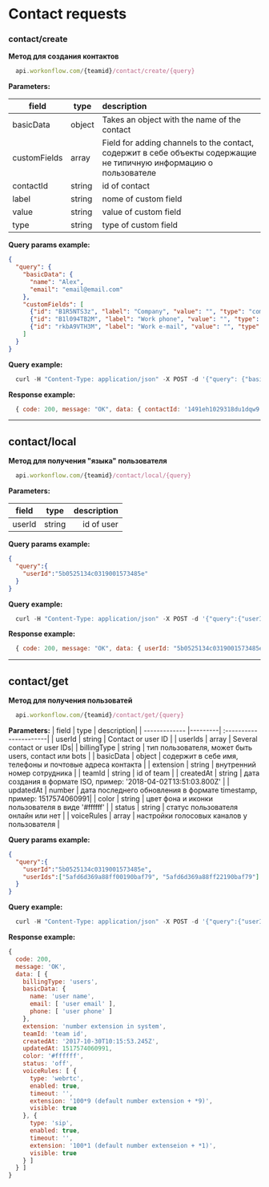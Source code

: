 # Contact requests

### contact/create

**Метод для создания контактов**

```js
  api.workonflow.com/{teamid}/contact/create/{query}
```

**Parameters:**

| field         | type          | description|
| ------------- |---------------| :---------------------- |
| basicData     | object        | Takes an object with the name of the contact |
| customFields  | array         | Field for adding channels to the contact, содержит в себе объекты содержащие не типичную информацию о пользователе |
| contactId     | string        | id of contact |
| label         | string        | nome of custom field   |
| value         | string        | value of custom field  |
| type          | string        | type of custom field   |

**Query params example:**

```json
{
  "query": {
    "basicData": {
      "name": "Alex",
      "email": "email@email.com"
    },
    "customFields": [
      {"id": "B1R5NTS3z", "label": "Company", "value": "", "type": "company"},
      {"id": "B1l094TB2M", "label": "Work phone", "value": "", "type": "phone"},
      {"id": "rkbA9VTH3M", "label": "Work e-mail", "value": "", "type": "email"}
    ]
  }
}
```

**Query example:**
```js
  curl -H "Content-Type: application/json" -X POST -d '{"query": {"basicData": {"name": "Alex", "email": "email@email.com"}, "customFields": [{"id": "B1R5NTS3z", "label": "Company", "value": "", "type": "company"}, {"id": "B1l094TB2M", "label": "Work phone", "value": "", "type": "phone"}, {"id": "rkbA9VTH3M", "label": "Work e-mail", "value": "", "type": "email"}]}}' https://api.workonflow.com/333ccc134c0319001573485e/contact/create
```

**Response example:**

```js
  { code: 200, message: "OK", data: { contactId: '1491eh1029318du1dqw9' } }
```
---

## contact/local

**Метод для получения "языка" пользователя**

```js
  api.workonflow.com/{teamid}/contact/local/{query}
```

**Parameters:**

| field         | type          | description|
| ------------- |---------------| ----------------------:|
| userId     | string        | id of user |

**Query params example:**
```json
{
  "query":{
    "userId":"5b0525134c0319001573485e"
  }
}
```

**Query example:**
```js
  curl -H "Content-Type: application/json" -X POST -d '{"query":{"userId":"5b0525134c0319001573485e"}}' https://api.workonflow.com/333ccc134c0319001573485e/contact/create
```

**Response example:**

```js
  { code: 200, message: "OK", data: { userId: "5b0525134c0319001573485e", local: "us" } }
```
---
## contact/get

**Метод для получения пользоватей**
```js
  api.workonflow.com/{teamid}/contact/get/{query}
```

**Parameters:**
| field         | type    | description|
| ------------- |---------| :----------------------|
| userId        | string  | Contact or user ID     |
| userIds       | array   | Several contact or user IDs|
| billingType   | string  | тип пользователя, может быть users, contact или bots |
| basicData     | object  | содержит в себе имя, телефоны и почтовые адреса контакта |
| extension     | string  | внутренний номер сотрудника |
| teamId        | string  | id of team |
| createdAt     | string  | дата создания в формате ISO, пример: '2018-04-02T13:51:03.800Z' |
| updatedAt     | number  | дата последнего обновления в формате timestamp, пример: 1517574060991|
| color         | string  | цвет фона и иконки пользователя в виде '#ffffff' |
| status        | string  | статус пользователя онлайн или нет |
| voiceRules    | array   | настройки голосовых каналов у пользователя |

**Query params example:**

```json
{
  "query":{
    "userId":"5b0525134c0319001573485e",
    "userIds":["5afd6d369a88ff00190baf79", "5afd6d369a88ff22190baf79"]
  }
}
```

**Query example:**

```js
  curl -H "Content-Type: application/json" -X POST -d '{"query":{"userId":"5b0525134c0319001573485e"}}' https://api.workonflow.com/333ccc134c0319001573485e/contact/get
```
**Response example:**

```js
{
  code: 200,
  message: 'OK',
  data: [ {
    billingType: 'users',
    basicData: {
      name: 'user name',
      email: [ 'user email' ],
      phone: [ 'user phone' ]
    },
    extension: 'number extension in system',
    teamId: 'team id',
    createdAt: '2017-10-30T10:15:53.245Z',
    updatedAt: 1517574060991,
    color: '#ffffff',
    status: 'off',
    voiceRules: [ {
      type: 'webrtc',
      enabled: true,
      timeout: '',
      extension: '100*9 (default number extension + *9)',
      visible: true
    }, {
      type: 'sip',
      enabled: true,
      timeout: '',
      extension: '100*1 (default number extenseion + *1)',
      visible: true
    } ]
  } ]
}
```

